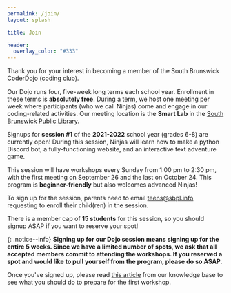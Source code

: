```yaml
---
permalink: /join/
layout: splash

title: Join

header:
  overlay_color: "#333"
---
```


Thank you for your interest in becoming a member of the South Brunswick CoderDojo (coding club). 

Our Dojo runs four, five-week long terms each school year. Enrollment in these terms is **absolutely free**. During a term, we host one meeting per week where participants (who we call Ninjas) come and engage in our coding-related activities. Our meeting location is the **Smart Lab** in the [South Brunswick Public Library](https://sbpl.info). 

Signups for **session #1** of the **2021-2022** school year (grades 6-8) are currently open! During this session, Ninjas will learn how to make a python Discord bot, a fully-functioning website, and an interactive text adventure game. 

This session will have workshops every Sunday from 1:00 pm to 2:30 pm, with the first meeting on September 26 and the last on October 24. This program is **beginner-friendly** but also welcomes advanced Ninjas!

To sign up for the session, parents need to email [teens@sbpl.info](mailto:teens@sbpl.info) requesting to enroll their child(ren) in the session. 

There is a member cap of **15 students** for this session, so you should signup ASAP if you want to reserve your spot!

{: .notice--info}
**Signing up for our Dojo session means signing up for the entire 5 weeks. Since we have a limited number of spots, we ask that all accepted members commit to attending the workshops. If you reserved a spot and would like to pull yourself from the program, please do so ASAP.**

Once you've signed up, please read [this article](https://sbdojo.gitbook.io/ninjas/attending-a-dojo) from our knowledge base to see what you should do to prepare for the first workshop.